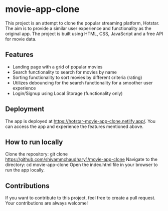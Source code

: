 # movie-app-clone

This project is an attempt to clone the popular streaming platform, Hotstar. The aim is to provide a similar user experience and functionality as the original app. The project is built using HTML, CSS, JavaScript and a free API for movie data.

## Features
- Landing page with a grid of popular movies
- Search functionality to search for movies by name
- Sorting functionality to sort movies by different criteria (rating)
- Utilizes debouncing for the search functionality for a smoother user experience
- Login/Signup using Local Storage (functionality only)

## Deployment
The app is deployed at https://hotstar-movie-app-clone.netlify.app/. You can access the app and experience the features mentioned above.

## How to run locally
Clone the repository: git clone https://github.com/shivammchaudhary1/movie-app-clone
Navigate to the directory: cd movie-app-clone
Open the index.html file in your browser to run the app locally.

## Contributions
If you want to contribute to this project, feel free to create a pull request. Your contributions are always welcome!
